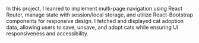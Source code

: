 In this project, I leanred to implement multi-page navigation using React Router, manage state with session/local storage, and utilize React-Bootstrap components for responsive design. I fetched and displayed cat adoption data, allowing users to save, unsave, and adopt cats while ensuring UI responsiveness and accessibility.
